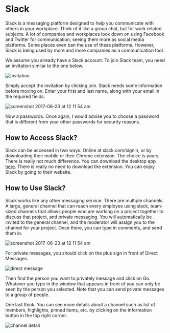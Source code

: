 # Slack
 
Slack is a messaging platform designed to help you communicate with others in your workplace. Think of it like a group chat, but for work related subjects. A lot of companies and workplaces look down on using Facebook and Twitter for communication, seeing them more as social media platforms. Some places even ban the use of these platforms. However, Slack is being used by more and more companies as a communication tool.

We assume you already have a Slack account. To join Slack team, you need an invitation similar to the one below.

![invitation](images/10_slack/00_invitation.png)

Simply accept the invitation by clicking join. Slack needs some information before moving on. Enter your first and last name, along with your email in the required fields.

![screenshot 2017-06-23 at 12 11 54 am](images/10_slack/01_signup.png)

 
Now a passwords. Once again, I would advise you to choose a password that is different from your other passwords for security reasons. 


## How to Access Slack?
 
Slack can be accessed in two ways: Online at slack.com/signin, or by downloading their mobile or their Chrome extension. The choice is yours. There is really not much difference. You can download the desktop app [here](https://chrome.google.com/webstore/detail/slack/jeogkiiogjbmhklcnbgkdcjoioegiknm?hl=en-US). There is really no need to download the extension. You can enjoy Slack by going to their website.
 
## How to Use Slack?
 
Slack works like any other messaging service. There are multiple channels. A large, general channel that can reach every employee using slack, team-sized channels that allows people who are working on a project together to discuss that project, and private messaging. You will automatically be invited to the general channel, and the moderator will assign you to the channel for your project. Once there, you can type in comments, and send them in.
 
![screenshot 2017-06-23 at 12 11 54 am](images/10_slack/03_channel.png)
 
For private messages, you should click on the plus sign in front of Direct Messages.
 
![direct message](images/10_slack/04_pm.png)
  
Then find the person you want to privately message and click on Go. Whatever you type in the window that appears in front of you can only be seen by the person you selected. Note that you can send private messages to a group of people.

One last think. You can see more details about a channel such as list of members, highlights, pinned items, etc. by clicking on the information button in the top right corner.

![channel detail](images/10_slack/05_info.png)

